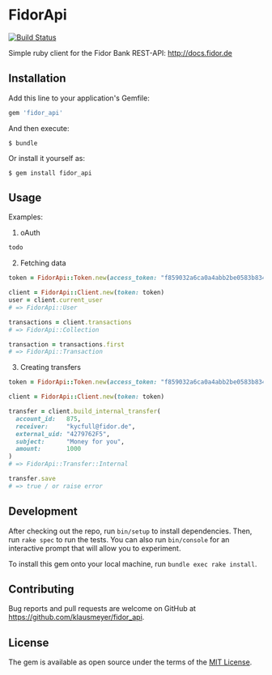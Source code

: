 # FidorApi

[![Build Status](https://travis-ci.org/klausmeyer/fidor_api.svg?branch=master)](https://travis-ci.org/klausmeyer/fidor_api)

Simple ruby client for the Fidor Bank REST-API: http://docs.fidor.de

## Installation

Add this line to your application's Gemfile:

```ruby
gem 'fidor_api'
```

And then execute:

    $ bundle

Or install it yourself as:

    $ gem install fidor_api

## Usage

Examples:

1. oAuth

```ruby
todo
```

2. Fetching data

```ruby
token = FidorApi::Token.new(access_token: "f859032a6ca0a4abb2be0583b8347937")

client = FidorApi::Client.new(token: token)
user = client.current_user
# => FidorApi::User

transactions = client.transactions
# => FidorApi::Collection

transaction = transactions.first
# => FidorApi::Transaction
```

3. Creating transfers

```ruby
token = FidorApi::Token.new(access_token: "f859032a6ca0a4abb2be0583b8347937")

client = FidorApi::Client.new(token: token)

transfer = client.build_internal_transfer(
  account_id:   875,
  receiver:     "kycfull@fidor.de",
  external_uid: "4279762F5",
  subject:      "Money for you",
  amount:       1000
)
# => FidorApi::Transfer::Internal

transfer.save
# => true / or raise error
```

## Development

After checking out the repo, run `bin/setup` to install dependencies. Then, run `rake spec` to run the tests. You can also run `bin/console` for an interactive prompt that will allow you to experiment.

To install this gem onto your local machine, run `bundle exec rake install`.

## Contributing

Bug reports and pull requests are welcome on GitHub at https://github.com/klausmeyer/fidor_api.

## License

The gem is available as open source under the terms of the [MIT License](http://opensource.org/licenses/MIT).

